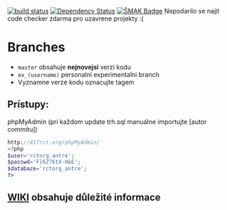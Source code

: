 [![build status](https://ci.gitlab.com/projects/2263/status.png?ref=master)](https://ci.gitlab.com/projects/2263?ref=master)
[![Dependency Status](https://gemnasium.com/eeb803c626900dda77f0bf52e69e5e91.svg)](https://gemnasium.com/2267d5b2ddc964c4f42201b4c9265eb6)
[![ŠMAK Badge](https://img.shields.io/badge/%C5%A0MAK-100%25-brightgreen.svg)](http://antre.417rct.org/master/)
Nepodarilo se najit code checker zdarma pro uzavrene projekty :(

# Branches
* `master` obsahuje **nejnovejsi** verzi kodu
* `ex_(username)` personalni experimentalni branch
* Vyznamne verze kodu oznacujte tagem

## Prístupy:
phpMyAdmin (pri každom update trh.sql manuálne importujte [autor commitu])
```php
http://417rct.org/phpMyAdmin/
<?php
$user='rctorg_antre';
$passwd='F}6Z?6tX-H&E';
$databaze='rctorg_antre';
?>
```

## [WIKI](https://gitlab.com/AntreTeam/TheGame/wikis/home) obsahuje důležité informace